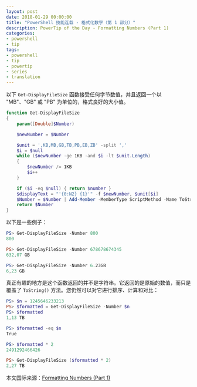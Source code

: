 ```yaml
---
layout: post
date: 2018-01-29 00:00:00
title: "PowerShell 技能连载 - 格式化数字（第 1 部分）"
description: PowerTip of the Day - Formatting Numbers (Part 1)
categories:
- powershell
- tip
tags:
- powershell
- tip
- powertip
- series
- translation
---
```

以下 `Get-DisplayFileSize` 函数接受任何字节数值，并且返回一个以 "MB"、"GB" 或 "PB" 为单位的，格式良好的大小值。

```powershell
function Get-DisplayFileSize
{
    param([Double]$Number)

    $newNumber = $Number

    $unit = ',KB,MB,GB,TB,PB,EB,ZB' -split ','
    $i = $null
    while ($newNumber -ge 1KB -and $i -lt $unit.Length)
    {
        $newNumber /= 1KB
        $i++
    }

    if ($i -eq $null) { return $number }
    $displayText = "'{0:N2} {1}'" -f $newNumber, $unit[$i]
    $Number = $Number | Add-Member -MemberType ScriptMethod -Name ToString -Value ([Scriptblock]::Create($displayText)) -Force -PassThru
    return $Number
}
```

以下是一些例子：

```powershell
PS> Get-DisplayFileSize -Number 800
800

PS> Get-DisplayFileSize -Number 678678674345
632,07 GB

PS> Get-DisplayFileSize -Number 6.23GB
6,23 GB
```

真正有趣的地方是这个函数返回的并不是字符串。它返回的是原始的数值，而只是覆盖了 `ToString()` 方法。您仍然可以对它进行排序、计算和对比：

```powershell
PS> $n = 1245646233213
PS> $formatted = Get-DisplayFileSize -Number $n
PS> $formatted
1,13 TB

PS> $formatted -eq $n
True

PS> $formatted * 2
2491292466426

PS> Get-DisplayFileSize ($formatted * 2)
2,27 TB
```

<!--more-->
本文国际来源：[Formatting Numbers (Part 1)](http://community.idera.com/powershell/powertips/b/tips/posts/formatting-numbers-part-1)
